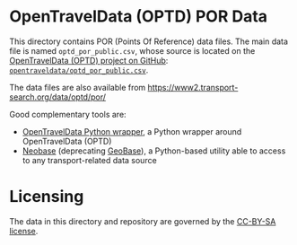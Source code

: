 OpenTravelData (OPTD) POR Data
==============================

This directory contains POR (Points Of Reference) data files.
The main data file is named `optd_por_public.csv`, whose source is located
on the [OpenTravelData (OPTD) project on GitHub](https://github.com/opentraveldata/opentraveldata):
[`opentraveldata/optd_por_public.csv`](https://github.com/opentraveldata/opentraveldata/blob/master/opentraveldata/optd_por_public.csv).

The data files are also available from
https://www2.transport-search.org/data/optd/por/

Good complementary tools are:
* [OpenTravelData Python wrapper](https://github.com/opentraveldata/python-opentraveldata),
  a Python wrapper around OpenTravelData (OPTD)
* [Neobase](https://github.com/alexprengere/neobase)
  (deprecating [GeoBase](https://opentraveldata.github.io/geobases)),
  a Python-based utility able to access to any transport-related data source

# Licensing
The data in this directory and repository are governed by the
[CC-BY-SA license](http://creativecommons.org/licenses/by-sa/3.0/).

